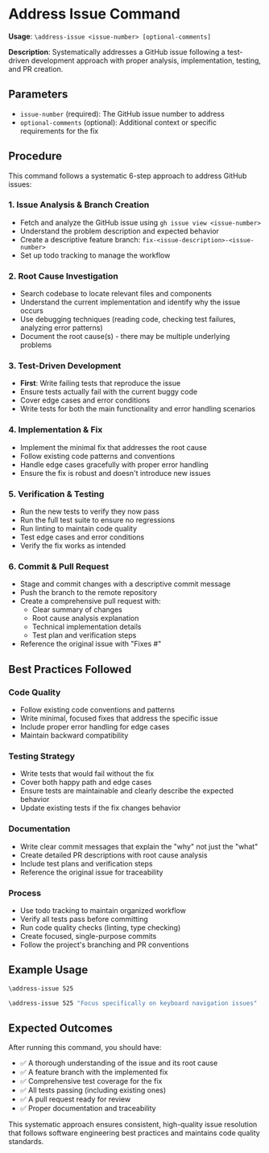 # Address Issue Command

**Usage**: `\address-issue <issue-number> [optional-comments]`

**Description**: Systematically addresses a GitHub issue following a test-driven development approach with proper analysis, implementation, testing, and PR creation.

## Parameters
- `issue-number` (required): The GitHub issue number to address
- `optional-comments` (optional): Additional context or specific requirements for the fix

## Procedure

This command follows a systematic 6-step approach to address GitHub issues:

### 1. **Issue Analysis & Branch Creation**
- Fetch and analyze the GitHub issue using `gh issue view <issue-number>`
- Understand the problem description and expected behavior
- Create a descriptive feature branch: `fix-<issue-description>-<issue-number>`
- Set up todo tracking to manage the workflow

### 2. **Root Cause Investigation**
- Search codebase to locate relevant files and components
- Understand the current implementation and identify why the issue occurs
- Use debugging techniques (reading code, checking test failures, analyzing error patterns)
- Document the root cause(s) - there may be multiple underlying problems

### 3. **Test-Driven Development**
- **First**: Write failing tests that reproduce the issue
- Ensure tests actually fail with the current buggy code
- Cover edge cases and error conditions
- Write tests for both the main functionality and error handling scenarios

### 4. **Implementation & Fix**
- Implement the minimal fix that addresses the root cause
- Follow existing code patterns and conventions
- Handle edge cases gracefully with proper error handling
- Ensure the fix is robust and doesn't introduce new issues

### 5. **Verification & Testing**
- Run the new tests to verify they now pass
- Run the full test suite to ensure no regressions
- Run linting to maintain code quality
- Test edge cases and error conditions
- Verify the fix works as intended

### 6. **Commit & Pull Request**
- Stage and commit changes with a descriptive commit message
- Push the branch to the remote repository
- Create a comprehensive pull request with:
  - Clear summary of changes
  - Root cause analysis explanation
  - Technical implementation details
  - Test plan and verification steps
- Reference the original issue with "Fixes #<issue-number>"

## Best Practices Followed

### **Code Quality**
- Follow existing code conventions and patterns
- Write minimal, focused fixes that address the specific issue
- Include proper error handling for edge cases
- Maintain backward compatibility

### **Testing Strategy**
- Write tests that would fail without the fix
- Cover both happy path and edge cases
- Ensure tests are maintainable and clearly describe the expected behavior
- Update existing tests if the fix changes behavior

### **Documentation**
- Write clear commit messages that explain the "why" not just the "what"
- Create detailed PR descriptions with root cause analysis
- Include test plans and verification steps
- Reference the original issue for traceability

### **Process**
- Use todo tracking to maintain organized workflow
- Verify all tests pass before committing
- Run code quality checks (linting, type checking)
- Create focused, single-purpose commits
- Follow the project's branching and PR conventions

## Example Usage

```bash
\address-issue 525
```

```bash
\address-issue 525 "Focus specifically on keyboard navigation issues"
```

## Expected Outcomes

After running this command, you should have:
- ✅ A thorough understanding of the issue and its root cause
- ✅ A feature branch with the implemented fix
- ✅ Comprehensive test coverage for the fix
- ✅ All tests passing (including existing ones)
- ✅ A pull request ready for review
- ✅ Proper documentation and traceability

This systematic approach ensures consistent, high-quality issue resolution that follows software engineering best practices and maintains code quality standards.